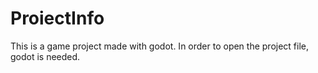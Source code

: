 # ProiectInfo
This is a game project made with godot.
In order to open the project file, godot is needed.
